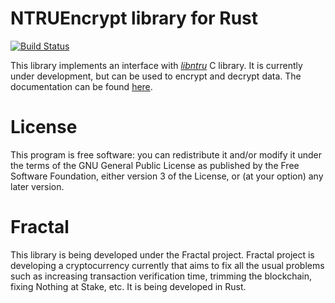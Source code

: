 # NTRUEncrypt library for Rust #

[![Build Status](https://travis-ci.org/FractalGlobal/ntru-rs.svg?branch=develop)](https://travis-ci.org/FractalGlobal/ntru-rs)

This library implements an interface with
*[libntru](https://tbuktu.github.io/ntru/)* C library. It is currently under
development, but can be used to encrypt and decrypt data. The documentation can
be found [here](http://fractal.global/ntru-rs).

# License #

This program is free software: you can redistribute it and/or modify it under
the terms of the GNU General Public License as published by the Free Software
Foundation, either version 3 of the License, or (at your option) any later
version.

# Fractal #

This library is being developed under the Fractal project. Fractal project is
developing a cryptocurrency currently that aims to fix all the usual problems
such as increasing transaction verification time, trimming the blockchain,
fixing Nothing at Stake, etc. It is being developed in Rust.
